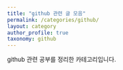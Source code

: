 ```yaml
---
title: "github 관련 글 모음"
permalink: /categories/github/
layout: category
author_profile: true
taxonomy: github
---
```


github 관련 공부를 정리한 카테고리입니다.

